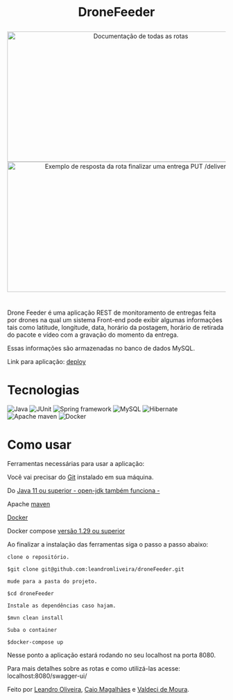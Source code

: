 # <p align=center>DroneFeeder</p>

<div align="center" display="flex">
  <img
    src="https://user-images.githubusercontent.com/87498097/180002646-357f61a5-02a5-4cb5-a663-db80ed94e326.png"
    alt="Documentação de todas as rotas"
    height="300px"
    width="600px"
  />
  <img
    src="https://user-images.githubusercontent.com/87498097/180004088-1b1b5801-111a-43ec-8e9d-c9dc012101b9.png"
    alt="Exemplo de resposta da rota finalizar uma entrega PUT /delivery/id"
    height="300px"
    width="600px"
  />
</div>

#

Drone Feeder é uma aplicação REST de monitoramento de entregas feita por drones na qual um sistema Front-end pode exibir algumas informações
tais como latitude, longitude, data, horário da postagem, horário de retirada do pacote e vídeo com a gravação do momento da entrega.

Essas informações são armazenadas no banco de dados MySQL.

Link para aplicação: [deploy](https://dronefeeder.herokuapp.com/swagger-ui/#)

# Tecnologias

![Java](https://img.shields.io/badge/Java-ED8B00?style=for-the-badge&logo=java&logoColor=white)
![JUnit](https://img.shields.io/badge/Junit5-25A162?style=for-the-badge&logo=junit5&logoColor=white)
![Spring framework](https://img.shields.io/badge/Spring-6DB33F?style=for-the-badge&logo=spring&logoColor=white)
![MySQL](https://img.shields.io/badge/MySQL-005C84?style=for-the-badge&logo=mysql&logoColor=white)
![Hibernate](https://img.shields.io/badge/Hibernate-59666C?style=for-the-badge&logo=Hibernate&logoColor=white)
![Apache maven](https://img.shields.io/badge/apache_maven-C71A36?style=for-the-badge&logo=apachemaven&logoColor=white)
![Docker](https://img.shields.io/badge/Docker-2CA5E0?style=for-the-badge&logo=docker&logoColor=white)

# Como usar

Ferramentas necessárias para usar a aplicação:

Você vai precisar do [Git](https://git-scm.com/downloads) instalado em sua máquina. 

Do [Java 11 ou superior - open-jdk também funciona -](https://www.java.com/pt-BR/download/)

Apache [maven](https://maven.apache.org/download.cgi)

[Docker](https://docs.docker.com/desktop)

Docker compose [versão 1.29 ou superior](https://docs.docker.com/compose/install/)

Ao finalizar a instalação das ferramentas siga o passo a passo abaixo:


```
clone o repositório. 

$git clone git@github.com:leandromliveira/droneFeeder.git

mude para a pasta do projeto.

$cd droneFeeder

Instale as dependências caso hajam.

$mvn clean install

Suba o container

$docker-compose up
```

Nesse ponto a aplicação estará rodando no seu localhost na porta 8080.

Para mais detalhes sobre as rotas e como utilizá-las acesse: localhost:8080/swagger-ui/

Feito por [Leandro Oliveira](https://github.com/leandromliveira),
[Caio Magalhães](https://github.com/CaioMagalhaesPinheiro)
e [Valdeci de Moura](https://github.com/Valdeci97).
